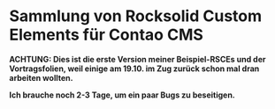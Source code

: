 # Sammlung von Rocksolid Custom Elements für Contao CMS

**ACHTUNG: Dies ist die erste Version meiner Beispiel-RSCEs und der Vortragsfolien, weil  einige am 19.10. im Zug zurück schon mal dran arbeiten wollten.**

**Ich brauche noch 2-3 Tage, um ein paar Bugs zu beseitigen.**